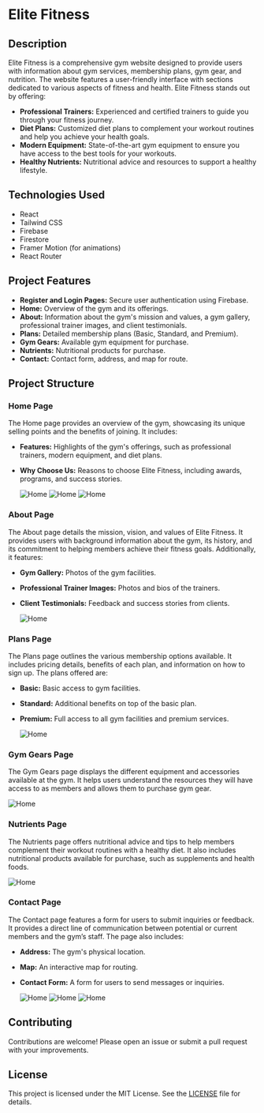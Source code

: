# Elite Fitness

## Description
Elite Fitness is a comprehensive gym website designed to provide users with information about gym services, membership plans, gym gear, and nutrition. The website features a user-friendly interface with sections dedicated to various aspects of fitness and health. Elite Fitness stands out by offering:

- **Professional Trainers:** Experienced and certified trainers to guide you through your fitness journey.
- **Diet Plans:** Customized diet plans to complement your workout routines and help you achieve your health goals.
- **Modern Equipment:** State-of-the-art gym equipment to ensure you have access to the best tools for your workouts.
- **Healthy Nutrients:** Nutritional advice and resources to support a healthy lifestyle.

## Technologies Used
- React
- Tailwind CSS
- Firebase
- Firestore
- Framer Motion (for animations)
- React Router

## Project Features

- **Register and Login Pages:** Secure user authentication using Firebase.
- **Home:** Overview of the gym and its offerings.
- **About:** Information about the gym's mission and values, a gym gallery, professional trainer images, and client testimonials.
- **Plans:** Detailed membership plans (Basic, Standard, and Premium).
- **Gym Gears:** Available gym equipment for purchase.
- **Nutrients:** Nutritional products for purchase.
- **Contact:** Contact form, address, and map for route.

## Project Structure

### Home Page
The Home page provides an overview of the gym, showcasing its unique selling points and the benefits of joining. It includes:
- **Features:** Highlights of the gym's offerings, such as professional trainers, modern equipment, and diet plans.
- **Why Choose Us:** Reasons to choose Elite Fitness, including awards, programs, and success stories.
  
  ![Home](https://github.com/Mugunthan03/elite-fitness/blob/8caf69ec0c08c822fd000f1188d5855238223ebc/home1.png)
  ![Home](https://github.com/Mugunthan03/elite-fitness/blob/8caf69ec0c08c822fd000f1188d5855238223ebc/home2.png)
  ![Home](https://github.com/Mugunthan03/elite-fitness/blob/8caf69ec0c08c822fd000f1188d5855238223ebc/home3.png)

### About Page
The About page details the mission, vision, and values of Elite Fitness. It provides users with background information about the gym, its history, and its commitment to helping members achieve their fitness goals. Additionally, it features:
- **Gym Gallery:** Photos of the gym facilities.
- **Professional Trainer Images:** Photos and bios of the trainers.
- **Client Testimonials:** Feedback and success stories from clients.

   ![Home](https://github.com/Mugunthan03/elite-fitness/blob/8caf69ec0c08c822fd000f1188d5855238223ebc/home4.png)

### Plans Page
The Plans page outlines the various membership options available. It includes pricing details, benefits of each plan, and information on how to sign up. The plans offered are:
- **Basic:** Basic access to gym facilities.
- **Standard:** Additional benefits on top of the basic plan.
- **Premium:** Full access to all gym facilities and premium services.

   ![Home](https://github.com/Mugunthan03/elite-fitness/blob/8caf69ec0c08c822fd000f1188d5855238223ebc/home5.png)

### Gym Gears Page
The Gym Gears page displays the different equipment and accessories available at the gym. It helps users understand the resources they will have access to as members and allows them to purchase gym gear.

 ![Home](https://github.com/Mugunthan03/elite-fitness/blob/8caf69ec0c08c822fd000f1188d5855238223ebc/home6.png)

### Nutrients Page
The Nutrients page offers nutritional advice and tips to help members complement their workout routines with a healthy diet. It also includes nutritional products available for purchase, such as supplements and health foods.

 ![Home](https://github.com/Mugunthan03/elite-fitness/blob/8caf69ec0c08c822fd000f1188d5855238223ebc/home7.png)

### Contact Page
The Contact page features a form for users to submit inquiries or feedback. It provides a direct line of communication between potential or current members and the gym’s staff. The page also includes:
- **Address:** The gym's physical location.
- **Map:** An interactive map for routing.
- **Contact Form:** A form for users to send messages or inquiries.

   ![Home](https://github.com/Mugunthan03/elite-fitness/blob/8caf69ec0c08c822fd000f1188d5855238223ebc/home8.png)
   ![Home](https://github.com/Mugunthan03/elite-fitness/blob/8caf69ec0c08c822fd000f1188d5855238223ebc/home9.png)
   ![Home](https://github.com/Mugunthan03/elite-fitness/blob/8caf69ec0c08c822fd000f1188d5855238223ebc/home10.png)

## Contributing
Contributions are welcome! Please open an issue or submit a pull request with your improvements.

## License
This project is licensed under the MIT License. See the [LICENSE](LICENSE) file for details.
